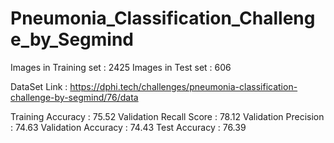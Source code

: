 # Pneumonia_Classification_Challenge_by_Segmind
Images in Training set : 2425
Images in Test set : 606

DataSet Link : https://dphi.tech/challenges/pneumonia-classification-challenge-by-segmind/76/data

Training Accuracy : 75.52
Validation Recall Score : 78.12
Validation Precision : 74.63
Validation Accuracy : 74.43
Test Accuracy : 76.39
